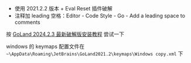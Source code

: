 
- 使用 2021.2.2 版本 + Eval Reset 插件破解
- 注释加 leading 空格：Editor - Code Style - Go - Add a leading space to comments

按 [GoLand 2024.2.3 最新破解版安装教程](https://www.quanxiaoha.com/goland-pojie/goland-pojie-202423.html) 尝试一下

windows 的 keymaps 配置文件在 `~\AppData\Roaming\JetBrains\GoLand2021.2\keymaps\Windows copy.xml` 下

